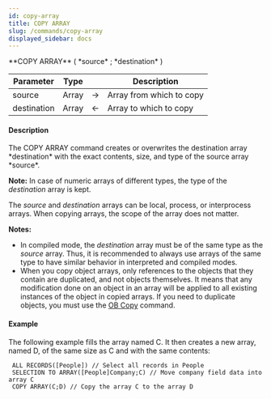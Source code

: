 ```yaml
---
id: copy-array
title: COPY ARRAY
slug: /commands/copy-array
displayed_sidebar: docs
---
```


<!--REF #_command_.COPY ARRAY.Syntax-->**COPY ARRAY** ( *source* ; *destination* )<!-- END REF-->
<!--REF #_command_.COPY ARRAY.Params-->
| Parameter | Type |  | Description |
| --- | --- | --- | --- |
| source | Array | &rarr; | Array from which to copy |
| destination | Array | &larr; | Array to which to copy |

<!-- END REF-->

#### Description 

<!--REF #_command_.COPY ARRAY.Summary-->The COPY ARRAY command creates or overwrites the destination array *destination* with the exact contents, size, and type of the source array *source*.<!-- END REF-->

**Note:** In case of numeric arrays of different types, the type of the *destination* array is kept.

The *source* and *destination* arrays can be local, process, or interprocess arrays. When copying arrays, the scope of the array does not matter.

**Notes:**

* In compiled mode, the *destination* array must be of the same type as the *source* array. Thus, it is recommended to always use arrays of the same type to have similar behavior in interpreted and compiled modes.
* When you copy object arrays, only references to the objects that they contain are duplicated, and not objects themselves. It means that any modification done on an object in an array will be applied to all existing instances of the object in copied arrays. If you need to duplicate objects, you must use the [OB Copy](ob-copy.md) command.

#### Example 

The following example fills the array named C. It then creates a new array, named D, of the same size as C and with the same contents:

```4d
 ALL RECORDS([People]) // Select all records in People
 SELECTION TO ARRAY([People]Company;C) // Move company field data into array C
 COPY ARRAY(C;D) // Copy the array C to the array D
```
